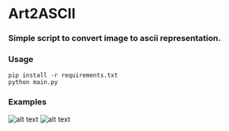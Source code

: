 # Art2ASCII
### Simple script to convert image to ascii representation.
### Usage
```
pip install -r requirements.txt
python main.py
```
### Examples
![alt text](https://github.com/mateuszz0000/art2ascii/blob/master/DonaldDuck.png "Logo Title Text 1")
![alt text](https://github.com/mateuszz0000/art2ascii/blob/master/DonaldDuckTXT.PNG "Logo Title Text 1")
